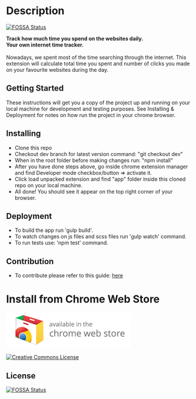 # Description
[![FOSSA Status](https://app.fossa.io/api/projects/git%2Bgithub.com%2FNikitaChernykh%2FInternet-Junkie-Google-Extension.svg?type=shield)](https://app.fossa.io/projects/git%2Bgithub.com%2FNikitaChernykh%2FInternet-Junkie-Google-Extension?ref=badge_shield)

**Track how much time you spend on the websites daily.<br />
 Your own internet time tracker.**
<br />
<br />
Nowadays, we spent most of the time searching through the internet. This extension will calculate total time you spent and number of clicks you made on your favourite websites during the day.

## Getting Started
These instructions will get you a copy of the project up and running on your local machine for development and testing purposes. See Installing & Deployment for notes on how run the project in your chrome browser.


## Installing
* Clone this repo
* Checkout dev branch for latest version command: "git checkout dev"
* When in the root folder before making changes run: "npm install"
* After you have done steps above, go inside chrome extension manager and find Developer mode checkbox/button => activate it.
* Click load unpacked extension and find "app" folder inside this cloned repo on your local machine.
* All done! You should see it appear on the top right corner of your browser.


## Deployment
* To build the app run 'gulp build'.
* To watch changes on js files and scss files run 'gulp watch' command.
* To run tests use: 'npm test' command.

## Contribution
* To contribute please refer to this guide: [here](https://akrabat.com/the-beginners-guide-to-contributing-to-a-github-project/)

# Install from Chrome Web Store
[<img src="./app/assets/images/badge.png">](https://goo.gl/CnQEuI)

<a rel="license" href="http://creativecommons.org/licenses/by-nc-sa/4.0/"><img alt="Creative Commons License" style="border-width:0" src="https://i.creativecommons.org/l/by-nc-sa/4.0/88x31.png" /></a>


## License
[![FOSSA Status](https://app.fossa.io/api/projects/git%2Bgithub.com%2FNikitaChernykh%2FInternet-Junkie-Google-Extension.svg?type=large)](https://app.fossa.io/projects/git%2Bgithub.com%2FNikitaChernykh%2FInternet-Junkie-Google-Extension?ref=badge_large)
